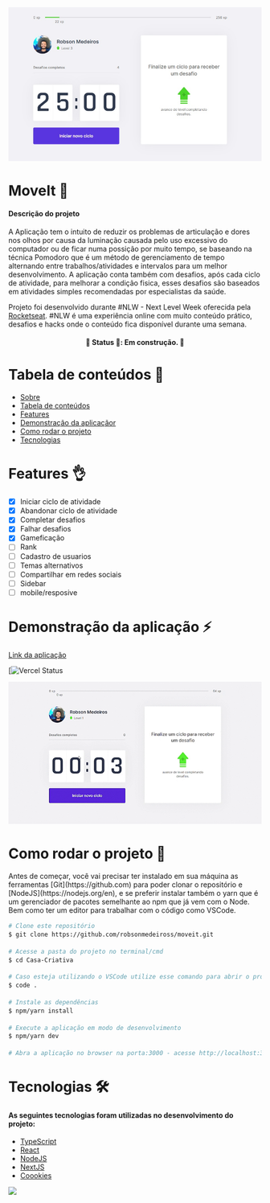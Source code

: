 ![Banner - MoveIt](https://github.com/robsonmedeiross/Assets-git/blob/main/Banner%20-%20moveit.jpg)


MoveIt 
🥇
=================

#### Descrição do projeto

A Aplicação tem o intuito de reduzir os problemas de articulação e dores nos olhos por causa da luminação causada pelo uso excessivo do computador ou de ficar numa possição por muito tempo, se baseando na técnica Pomodoro que é um método de gerenciamento de tempo alternando entre trabalhos/atividades e intervalos para um melhor desenvolvimento. A aplicação conta também com desafios, após cada ciclo de atividade, para melhorar a condição fisica, esses desafios são baseados em atividades simples recomendadas por especialistas da saúde.

Projeto foi desenvolvido durante #NLW - Next Level Week oferecida pela [Rocketseat](https://github.com/rocketseat-education). #NLW é uma experiência online com muito conteúdo prático, desafios e hacks onde o conteúdo fica disponível durante uma semana.

<h4 align="center"> 
	🚧 Status 🚀: Em construção. 🚧
</h4>

Tabela de conteúdos 
🏁
=================
<!--ts-->
   * [Sobre](#MoveIt)
   * [Tabela de conteúdos](#tabela-de-conteúdos)
   * [Features](#Features)
   * [Demonstração da aplicaçãor](#Demonstração-da-aplicação)
   * [Como rodar o projeto](#Como-rodar-o-projeto)
   * [Tecnologias](#tecnologias)
<!--te-->

Features 
👌
=================

- [x] Iniciar ciclo de atividade
- [x] Abandonar ciclo de atividade
- [x] Completar desafios
- [x] Falhar desafios
- [x] Gameficação
- [ ] Rank
- [ ] Cadastro de usuarios
- [ ] Temas alternativos
- [ ] Compartilhar em redes sociais
- [ ] Sidebar 
- [ ] mobile/resposive

Demonstração da aplicação 
⚡
=================

<p><a href="https://moveit-robsonmedeiross.vercel.app/" >Link da aplicação</a></p>

[![Vercel Status](![Vercel](http://therealsujitk-vercel-badge.vercel.app/?app=therealsujitk-vercel-badge))

![Gif - MoveIt](https://github.com/robsonmedeiross/Assets-git/blob/main/Gif%20-%20move.it.gif)

Como rodar o projeto 
🚀
=================

<p>Antes de começar, você vai precisar ter instalado em sua máquina as ferramentas [Git](https://github.com) para poder clonar o repositório e [NodeJS](https://nodejs.org/en), e se preferir instalar também o yarn que é um gerenciador de pacotes semelhante ao npm que já vem com o Node. Bem como ter um editor para trabalhar com o código como VSCode. </p>

```bash
# Clone este repositório
$ git clone https://github.com/robsonmedeiross/moveit.git

# Acesse a pasta do projeto no terminal/cmd
$ cd Casa-Criativa

# Caso esteja utilizando o VSCode utilize esse comando para abrir o projeto no editor.
$ code .

# Instale as dependências
$ npm/yarn install

# Execute a aplicação em modo de desenvolvimento
$ npm/yarn dev

# Abra a aplicação no browser na porta:3000 - acesse http://localhost:3000
```

Tecnologias 
🛠 
=================

#### As seguintes tecnologias foram utilizadas no desenvolvimento do projeto:
  
- [TypeScript](https://www.typescriptlang.org/)
- [React](https://reactjs.org/)
- [NodeJS](https://nodejs.org/en/)
- [NextJS](https://nextjs.org/)
- [Coookies](https://developer.mozilla.org/pt-BR/docs/Web/HTTP/Cookies)

[<img src="https://img.shields.io/badge/LICENSE-MIT-green" />](https://github.com/robsonmedeiross/moveit/blob/main/LICENSE)

